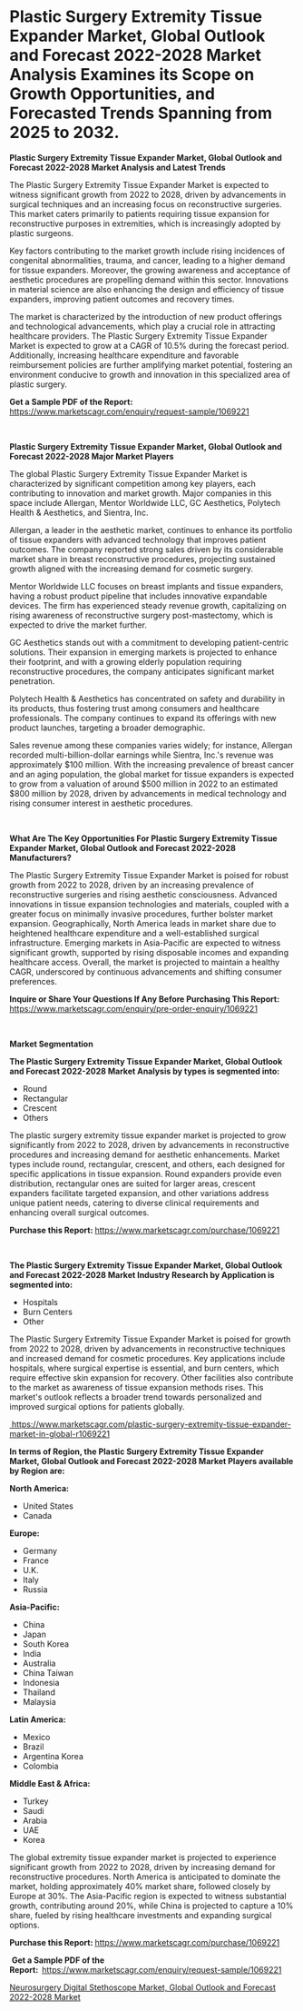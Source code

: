 <p><h1>Plastic Surgery Extremity Tissue Expander Market, Global Outlook and Forecast 2022-2028 Market Analysis Examines its Scope on Growth Opportunities, and Forecasted Trends Spanning from 2025 to 2032.</h1></p><p><strong>Plastic Surgery Extremity Tissue Expander Market, Global Outlook and Forecast 2022-2028 Market Analysis and Latest Trends</strong></p>
<p><p>The Plastic Surgery Extremity Tissue Expander Market is expected to witness significant growth from 2022 to 2028, driven by advancements in surgical techniques and an increasing focus on reconstructive surgeries. This market caters primarily to patients requiring tissue expansion for reconstructive purposes in extremities, which is increasingly adopted by plastic surgeons.</p><p>Key factors contributing to the market growth include rising incidences of congenital abnormalities, trauma, and cancer, leading to a higher demand for tissue expanders. Moreover, the growing awareness and acceptance of aesthetic procedures are propelling demand within this sector. Innovations in material science are also enhancing the design and efficiency of tissue expanders, improving patient outcomes and recovery times.</p><p>The market is characterized by the introduction of new product offerings and technological advancements, which play a crucial role in attracting healthcare providers. The Plastic Surgery Extremity Tissue Expander Market is expected to grow at a CAGR of 10.5% during the forecast period. Additionally, increasing healthcare expenditure and favorable reimbursement policies are further amplifying market potential, fostering an environment conducive to growth and innovation in this specialized area of plastic surgery.</p></p>
<p><strong>Get a Sample PDF of the Report:&nbsp;</strong> <a href="https://www.marketscagr.com/enquiry/request-sample/1069221?utm_campaign=1944&utm_medium=2&utm_source=Github&utm_content=ia&utm_term=21032025&utm_id=plastic-surgery-extremity-tissue-expander-market-global-outlook-and-forecast-2022-2028">https://www.marketscagr.com/enquiry/request-sample/1069221</a></p>
<p>&nbsp;</p>
<p><strong>Plastic Surgery Extremity Tissue Expander Market, Global Outlook and Forecast 2022-2028 Major Market Players</strong></p>
<p><p>The global Plastic Surgery Extremity Tissue Expander Market is characterized by significant competition among key players, each contributing to innovation and market growth. Major companies in this space include Allergan, Mentor Worldwide LLC, GC Aesthetics, Polytech Health & Aesthetics, and Sientra, Inc.</p><p>Allergan, a leader in the aesthetic market, continues to enhance its portfolio of tissue expanders with advanced technology that improves patient outcomes. The company reported strong sales driven by its considerable market share in breast reconstructive procedures, projecting sustained growth aligned with the increasing demand for cosmetic surgery.</p><p>Mentor Worldwide LLC focuses on breast implants and tissue expanders, having a robust product pipeline that includes innovative expandable devices. The firm has experienced steady revenue growth, capitalizing on rising awareness of reconstructive surgery post-mastectomy, which is expected to drive the market further.</p><p>GC Aesthetics stands out with a commitment to developing patient-centric solutions. Their expansion in emerging markets is projected to enhance their footprint, and with a growing elderly population requiring reconstructive procedures, the company anticipates significant market penetration.</p><p>Polytech Health & Aesthetics has concentrated on safety and durability in its products, thus fostering trust among consumers and healthcare professionals. The company continues to expand its offerings with new product launches, targeting a broader demographic.</p><p>Sales revenue among these companies varies widely; for instance, Allergan recorded multi-billion-dollar earnings while Sientra, Inc.'s revenue was approximately $100 million. With the increasing prevalence of breast cancer and an aging population, the global market for tissue expanders is expected to grow from a valuation of around $500 million in 2022 to an estimated $800 million by 2028, driven by advancements in medical technology and rising consumer interest in aesthetic procedures.</p></p>
<p>&nbsp;</p>
<p><strong>What Are The Key Opportunities For Plastic Surgery Extremity Tissue Expander Market, Global Outlook and Forecast 2022-2028 Manufacturers?</strong></p>
<p><p>The Plastic Surgery Extremity Tissue Expander Market is poised for robust growth from 2022 to 2028, driven by an increasing prevalence of reconstructive surgeries and rising aesthetic consciousness. Advanced innovations in tissue expansion technologies and materials, coupled with a greater focus on minimally invasive procedures, further bolster market expansion. Geographically, North America leads in market share due to heightened healthcare expenditure and a well-established surgical infrastructure. Emerging markets in Asia-Pacific are expected to witness significant growth, supported by rising disposable incomes and expanding healthcare access. Overall, the market is projected to maintain a healthy CAGR, underscored by continuous advancements and shifting consumer preferences.</p></p>
<p><strong>Inquire or Share Your Questions If Any Before Purchasing This Report:</strong> <a href="https://www.marketscagr.com/enquiry/pre-order-enquiry/1069221?utm_campaign=1944&utm_medium=2&utm_source=Github&utm_content=ia&utm_term=21032025&utm_id=plastic-surgery-extremity-tissue-expander-market-global-outlook-and-forecast-2022-2028">https://www.marketscagr.com/enquiry/pre-order-enquiry/1069221</a></p>
<p>&nbsp;</p>
<p><strong>Market Segmentation</strong></p>
<p><strong>The Plastic Surgery Extremity Tissue Expander Market, Global Outlook and Forecast 2022-2028 Market Analysis by types is segmented into:</strong></p>
<p><ul><li>Round</li><li>Rectangular</li><li>Crescent</li><li>Others</li></ul></p>
<p><p>The plastic surgery extremity tissue expander market is projected to grow significantly from 2022 to 2028, driven by advancements in reconstructive procedures and increasing demand for aesthetic enhancements. Market types include round, rectangular, crescent, and others, each designed for specific applications in tissue expansion. Round expanders provide even distribution, rectangular ones are suited for larger areas, crescent expanders facilitate targeted expansion, and other variations address unique patient needs, catering to diverse clinical requirements and enhancing overall surgical outcomes.</p></p>
<p><strong>Purchase this Report:&nbsp;</strong><a href="https://www.marketscagr.com/purchase/1069221?utm_campaign=1944&utm_medium=2&utm_source=Github&utm_content=ia&utm_term=21032025&utm_id=plastic-surgery-extremity-tissue-expander-market-global-outlook-and-forecast-2022-2028">https://www.marketscagr.com/purchase/1069221</a></p>
<p>&nbsp;</p>
<p><strong>The Plastic Surgery Extremity Tissue Expander Market, Global Outlook and Forecast 2022-2028 Market Industry Research by Application is segmented into:</strong></p>
<p><ul><li>Hospitals</li><li>Burn Centers</li><li>Other</li></ul></p>
<p><p>The Plastic Surgery Extremity Tissue Expander Market is poised for growth from 2022 to 2028, driven by advancements in reconstructive techniques and increased demand for cosmetic procedures. Key applications include hospitals, where surgical expertise is essential, and burn centers, which require effective skin expansion for recovery. Other facilities also contribute to the market as awareness of tissue expansion methods rises. This market's outlook reflects a broader trend towards personalized and improved surgical options for patients globally.</p></p>
<p><a href="https://www.marketscagr.com/plastic-surgery-extremity-tissue-expander-market-in-global-r1069221?utm_campaign=1944&utm_medium=2&utm_source=Github&utm_content=ia&utm_term=21032025&utm_id=plastic-surgery-extremity-tissue-expander-market-global-outlook-and-forecast-2022-2028">&nbsp;https://www.marketscagr.com/plastic-surgery-extremity-tissue-expander-market-in-global-r1069221</a></p>
<p><strong>In terms of Region, the Plastic Surgery Extremity Tissue Expander Market, Global Outlook and Forecast 2022-2028 Market Players available by Region are:</strong></p>
<p>
    <p> <strong> North America: </strong>
        <ul>
            <li>United States</li>
            <li>Canada</li>
        </ul>
        </p> 
    <p> <strong> Europe: </strong>
        <ul>
            <li>Germany</li>
            <li>France</li>
            <li>U.K.</li>
            <li>Italy</li>
            <li>Russia</li>
        </ul>
        </p> 
    <p> <strong> Asia-Pacific: </strong>
        <ul>
            <li>China</li>
            <li>Japan</li>
            <li>South Korea</li>
            <li>India</li>
            <li>Australia</li>
            <li>China Taiwan</li>
            <li>Indonesia</li>
            <li>Thailand</li>
            <li>Malaysia</li>
        </ul>
        </p> 
    <p> <strong> Latin America: </strong>
        <ul>
            <li>Mexico</li>
            <li>Brazil</li>
            <li>Argentina Korea</li>
            <li>Colombia</li>
        </ul>
        </p> 
    <p> <strong> Middle East & Africa: </strong>
        <ul>
            <li>Turkey</li>
            <li>Saudi</li>
            <li>Arabia</li>
            <li>UAE</li>
            <li>Korea</li>
        </ul>
    </p>
    </p>
<p><p>The global extremity tissue expander market is projected to experience significant growth from 2022 to 2028, driven by increasing demand for reconstructive procedures. North America is anticipated to dominate the market, holding approximately 40% market share, followed closely by Europe at 30%. The Asia-Pacific region is expected to witness substantial growth, contributing around 20%, while China is projected to capture a 10% share, fueled by rising healthcare investments and expanding surgical options.</p></p>
<p><strong>Purchase this Report: </strong><a href="https://www.marketscagr.com/purchase/1069221?utm_campaign=1944&utm_medium=2&utm_source=Github&utm_content=ia&utm_term=21032025&utm_id=plastic-surgery-extremity-tissue-expander-market-global-outlook-and-forecast-2022-2028">https://www.marketscagr.com/purchase/1069221</a></p>
<p>&nbsp;<strong>Get a Sample PDF of the Report:&nbsp;&nbsp;</strong><a href="https://www.marketscagr.com/enquiry/request-sample/1069221?utm_campaign=1944&utm_medium=2&utm_source=Github&utm_content=ia&utm_term=21032025&utm_id=plastic-surgery-extremity-tissue-expander-market-global-outlook-and-forecast-2022-2028">https://www.marketscagr.com/enquiry/request-sample/1069221</a></p>
<p><strong></strong></p>
<p><p><a href="https://github.com/Chiragrp22/Market-Research-Report-List-7/blob/main/neurosurgery-digital-stethoscope-market-global-outlook-and-forecast-2022-2028-market.md?utm_campaign=1944&utm_medium=2&utm_source=Github&utm_content=ia&utm_term=21032025&utm_id=plastic-surgery-extremity-tissue-expander-market-global-outlook-and-forecast-2022-2028">Neurosurgery Digital Stethoscope Market, Global Outlook and Forecast 2022-2028 Market</a></p></p>